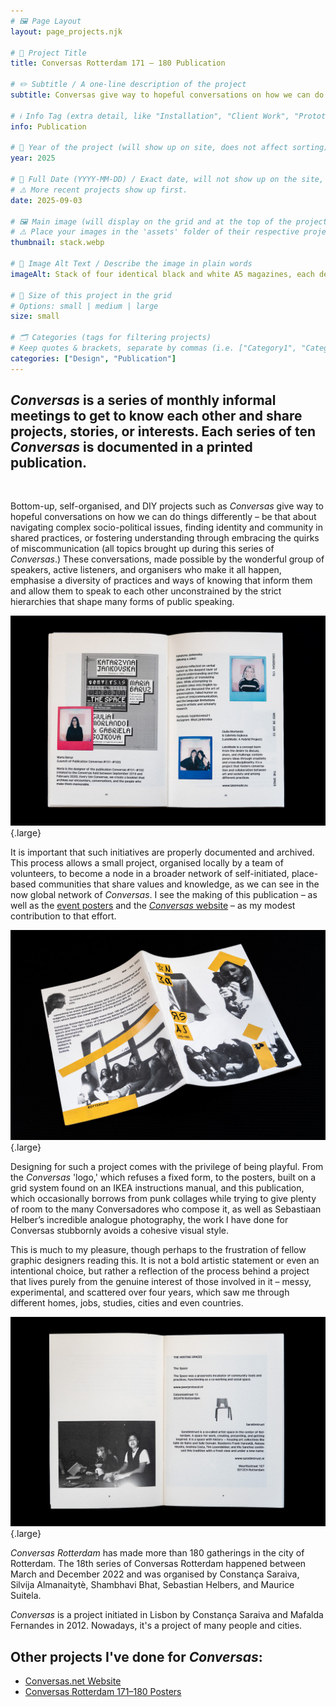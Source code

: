 ```yaml
---
# 🖼️ Page Layout
layout: page_projects.njk

# 📌 Project Title
title: Conversas Rotterdam 171 – 180 Publication

# ✏️ Subtitle / A one-line description of the project
subtitle: Conversas give way to hopeful conversations on how we can do things differently.

# ℹ️ Info Tag (extra detail, like "Installation", "Client Work", "Prototype"). Keep this short, usually 1–2 words
info: Publication

# 📅 Year of the project (will show up on site, does not affect sorting)
year: 2025

# 📆 Full Date (YYYY-MM-DD) / Exact date, will not show up on the site, only for sorting
# ⚠️ More recent projects show up first.
date: 2025-09-03

# 🖼️ Main image (will display on the grid and at the top of the project page)
# ⚠️ Place your images in the 'assets' folder of their respective projects
thumbnail: stack.webp

# 💬 Image Alt Text / Describe the image in plain words
imageAlt: Stack of four identical black and white A5 magazines, each decorated with differently coloured stickers.

# 📏 Size of this project in the grid
# Options: small | medium | large
size: small

# 🗂️ Categories (tags for filtering projects)
# Keep quotes & brackets, separate by commas (i.e. ["Category1", "Category2", "Category3"])
categories: ["Design", "Publication"]
---
```


## _Conversas_ is a series of monthly informal meetings to get to know each other and share projects, stories, or interests. Each series of ten _Conversas_ is documented in a printed publication.
<br>

Bottom-up, self-organised, and DIY projects such as _Conversas_ give way to hopeful conversations on how we can do things differently – be that about navigating complex socio-political issues, finding identity and community in shared practices, or fostering understanding through embracing the quirks of miscommunication (all topics brought up during this series of _Conversas_.) These conversations, made possible by the wonderful group of speakers, active listeners, and organisers who make it all happen, emphasise a diversity of practices and ways of knowing that inform them and allow them to speak to each other unconstrained by the strict hierarchies that shape many forms of public speaking.


![Spread of magazine, showing polaroid photos of three event speakers next to a text describing each conversation.](assets/spread.jpg " "){.large}

It is important that such initiatives are properly documented and archived. This process allows a small project, organised locally by a team of volunteers, to become a node in a broader network of self-initiated, place-based communities that share values and knowledge, as we can see in the now global network of _Conversas_. I see the making of this publication – as well as the [event posters](/projects/2022_conversas_posters) and the [_Conversas_ website](/projects/2023_conversas_website) – as my modest contribution to that effort.

![Cover and backside of magazine with yellow stickers on it.](assets/yellow.jpg "Each cover is unique – decorated by participants during the launch event."){.large}

Designing for such a project comes with the privilege of being playful. From the _Conversas_ 'logo,' which refuses a fixed form, to the posters, built on a grid system found on an IKEA instructions manual, and this publication, which occasionally borrows from punk collages while trying to give plenty of room to the many Conversadores who compose it, as well as Sebastiaan Helber’s incredible analogue photography, the work I have done for Conversas stubbornly avoids a cohesive visual style. 

This is much to my pleasure, though perhaps to the frustration of fellow graphic designers reading this. It is not a bold artistic statement or even an intentional choice, but rather a reflection of the process behind a project that lives purely from the genuine interest of those involved in it – messy, experimental, and scattered over four years, which saw me through different homes, jobs, studies, cities and even countries.

![Cover and backside of magazine with yellow stickers on it.](assets/spaces.jpg " "){.large}

_Conversas Rotterdam_ has made more than 180 gatherings in the city of Rotterdam. The 18th series of Conversas Rotterdam happened between March and December 2022 and was organised by Constança Saraiva, Silvija Almanaitytè, Shambhavi Bhat, Sebastian Helbers, and Maurice Suitela.

_Conversas_ is a project initiated in Lisbon by Constança Saraiva and Mafalda Fernandes in 2012. Nowadays, it's a project of many people and cities. 

## Other projects I've done for _Conversas_:

- [Conversas.net Website](/projects/2023_conversas_website)
- [Conversas Rotterdam 171–180 Posters](/projects/2022_conversas_posters)